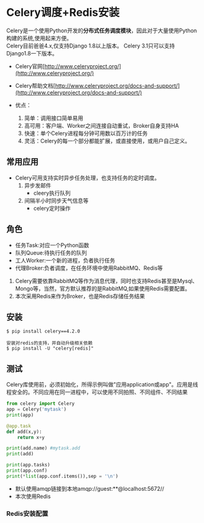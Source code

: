 # Celery调度+Redis安装

Celery是一个使用Python开发的**分布式任务调度模块**，因此对于大量使用Python构建的系统,使用起来方便。  
Celery目前爸爸4.x,仅支持Django 1.8以上版本。 Celery 3.1只可以支持Django1.8一下版本。  

* Celery官网[http://www.celeryproject.org/](http://www.celeryproject.org/)  
* Celery帮助文档[http://www.celeryproject.org/docs-and-support/](http://www.celeryproject.org/docs-and-support/)

* 优点：
    1. 简单：调用接口简单易用
    2. 高可用：客户端、Worker之间连接自动重试，Broker自身支持HA
    3. 快速：单个Celery进程每分钟可用数以百万计的任务
    4. 灵活：Celery的每一个部分都能扩展，或直接使用，或用户自己定义。

## 常用应用

* Celery可用支持实时异步任务处理，也支持任务的定时调度。
    1. 异步发邮件
        * cleery执行队列
    2. 间隔半小时同步天气信息等
        * celery定时操作

## 角色

* 任务Task:对应一个Python函数
* 队列Queue:待执行任务的队列
* 工人Worker:一个新的进程，负者执行任务
* 代理Broker:负者调度，在任务环境中使用RabbitMQ、Redis等  

1. Celery需要依靠RabbitMQ等作为消息代理，同时也支持Redis甚至是Mysql、Mongo等，当然，官方默认推荐的是RabbitMQ,如果使用Redis需要配置。  
2. 本次采用Redis来作为Broker，也是Redis存储任务结果

## 安装

````shell
$ pip install celery==4.2.0

安装对redis的支持，并自动升级相关依赖
$ pip install -U "celery[redis]"
````

## 测试

Celery库使用前，必须初始化，所得示例叫做"应用application或app"。应用是线程安全的。不同应用在同一进程中，可以使用不同拍照、不同组件、不同结果

````python
from celery import Celery
app = Celery('mytask')
print(app)

@app.task
def add(x,y):
    return x+y

print(add.name) #mytask.add
print(add)

print(app.tasks)
print(app.conf)
print(*list(app.conf.items()),sep = '\n')
````

* 默认使用amqp链接到本地amqp://guest:**@localhost:5672//
* 本次使用Redis

### Redis安装配置 


